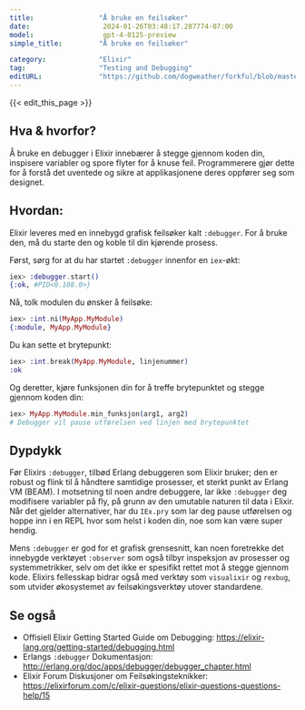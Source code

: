 ```yaml
---
title:                "Å bruke en feilsøker"
date:                  2024-01-26T03:48:17.287774-07:00
model:                 gpt-4-0125-preview
simple_title:         "Å bruke en feilsøker"

category:             "Elixir"
tag:                  "Testing and Debugging"
editURL:              "https://github.com/dogweather/forkful/blob/master/content/no/elixir/using-a-debugger.md"
---
```


{{< edit_this_page >}}

## Hva & hvorfor?
Å bruke en debugger i Elixir innebærer å stegge gjennom koden din, inspisere variabler og spore flyter for å knuse feil. Programmerere gjør dette for å forstå det uventede og sikre at applikasjonene deres oppfører seg som designet.

## Hvordan:
Elixir leveres med en innebygd grafisk feilsøker kalt `:debugger`. For å bruke den, må du starte den og koble til din kjørende prosess.

Først, sørg for at du har startet `:debugger` innenfor en `iex`-økt:
```elixir
iex> :debugger.start()
{:ok, #PID<0.108.0>}
```

Nå, tolk modulen du ønsker å feilsøke:
```elixir
iex> :int.ni(MyApp.MyModule)
{:module, MyApp.MyModule}
```

Du kan sette et brytepunkt:
```elixir
iex> :int.break(MyApp.MyModule, linjenummer)
:ok
```

Og deretter, kjøre funksjonen din for å treffe brytepunktet og stegge gjennom koden din:
```elixir
iex> MyApp.MyModule.min_funksjon(arg1, arg2)
# Debugger vil pause utførelsen ved linjen med brytepunktet
```

## Dypdykk
Før Elixirs `:debugger`, tilbød Erlang debuggeren som Elixir bruker; den er robust og flink til å håndtere samtidige prosesser, et sterkt punkt av Erlang VM (BEAM). I motsetning til noen andre debuggere, lar ikke `:debugger` deg modifisere variabler på fly, på grunn av den umutable naturen til data i Elixir. Når det gjelder alternativer, har du `IEx.pry` som lar deg pause utførelsen og hoppe inn i en REPL hvor som helst i koden din, noe som kan være super hendig.

Mens `:debugger` er god for et grafisk grensesnitt, kan noen foretrekke det innebygde verktøyet `:observer` som også tilbyr inspeksjon av prosesser og systemmetrikker, selv om det ikke er spesifikt rettet mot å stegge gjennom kode. Elixirs fellesskap bidrar også med verktøy som `visualixir` og `rexbug`, som utvider økosystemet av feilsøkingsverktøy utover standardene.

## Se også
- Offisiell Elixir Getting Started Guide om Debugging: https://elixir-lang.org/getting-started/debugging.html
- Erlangs `:debugger` Dokumentasjon: http://erlang.org/doc/apps/debugger/debugger_chapter.html
- Elixir Forum Diskusjoner om Feilsøkingsteknikker: https://elixirforum.com/c/elixir-questions/elixir-questions-questions-help/15
